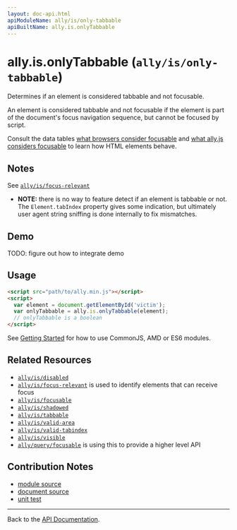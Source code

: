 ```yaml
---
layout: doc-api.html
apiModuleName: ally/is/only-tabbable
apiBuiltName: ally.is.onlyTabbable
---
```


# ally.is.onlyTabbable (`ally/is/only-tabbable`)

Determines if an element is considered tabbable and not focusable.

An element is considered tabbable and not focusable if the element is part of the document's focus navigation sequence, but cannot be focused by script.

Consult the data tables [what browsers consider focusable](../../data-tables/focusable.md) and [what ally.js considers focusable](../../data-tables/focusable.strict.md) to learn how HTML elements behave.


## Notes

See [`ally/is/focus-relevant`](./focus-relevant.md#Notes)

* **NOTE:** there is no way to feature detect if an element is tabbable or not. The `Element.tabIndex` property gives some indication, but ultimately user agent string sniffing is done internally to fix mismatches.


## Demo

TODO: figure out how to integrate demo


## Usage

```html
<script src="path/to/ally.min.js"></script>
<script>
  var element = document.getElementById('victim');
  var onlyTabbable = ally.is.onlyTabbable(element);
  // onlyTabbable is a boolean
</script>
```

See [Getting Started](../../getting-started.md) for how to use CommonJS, AMD or ES6 modules.


## Related Resources

* [`ally/is/disabled`](disabled.md)
* [`ally/is/focus-relevant`](focus-relevant.md) is used to identify elements that can receive focus
* [`ally/is/focusable`](focusable.md)
* [`ally/is/shadowed`](shadowed.md)
* [`ally/is/tabbable`](tabbable.md)
* [`ally/is/valid-area`](valid-area.md)
* [`ally/is/valid-tabindex`](valid-tabindex.md)
* [`ally/is/visible`](visible.md)
* [`ally/query/focusable`](../query/focusable.md) is using this to provide a higher level API


## Contribution Notes

* [module source](https://github.com/medialize/ally.js/blob/master/src/is/only-tabbable.js)
* [document source](https://github.com/medialize/ally.js/blob/master/docs/api/is/only-tabbable.md)
* [unit test](https://github.com/medialize/ally.js/blob/master/test/unit/is.only-tabbable.test.js)


---

Back to the [API Documentation](../README.md).

